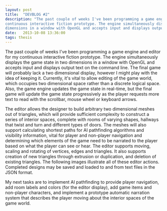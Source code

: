```yaml
---
layout: post
title:  "DEVBLOG #2"
description: "The past couple of weeks I've been programming a game engine and editor for my
continuous interactive fiction prototype. The engine simultaneously displays the game state in two
dimensions in a window with OpenGL and accepts input and displays output text on the command line."
date:   2013-10-08 13:36:00
tags: thesis
---
```

The past couple of weeks I've been programming a game engine and editor for my continuous
interactive fiction prototype. The engine simultaneously displays the game state in two dimensions
in a window with OpenGL and accepts input and displays output text on the command line. The final
game will probably lack a two dimensional display, however I might play with the idea of keeping it.
Currently, it's vital to allow editing of the game world, which occupies two dimensional space
rather than a discrete logical space. Also, the game engine updates the game state in real-time, but
the final game will update the game state progressively as the player requests more text to read
with the scrollbar, mouse wheel or keyboard arrows.

The editor allows the designer to build arbitrary two dimensional meshes out of triangles, which
will provide sufficient complexity to construct a series of interior spaces, complete with rooms of
varying shapes, hallways that twist and turn and different types of doors. The meshes will also
support calculating shortest paths for AI pathfinding algorithms and visibility information, vital
for player and non-player navigation and determining which elements of the game need to be narrated
to the player based on what the player can see or hear. The editor supports moving, scaling and
rotating of vertices, edges and triangles. It also supports creation of new triangles through
extrusion or duplication, and deletion of existing triangles. The following images illustrate all of
these editor actions. Completed designs may be saved and loaded to and from text files in the JSON
format.

My next tasks are to implement AI pathfinding to provide player navigation, add room labels and
colors (for the editor display), add game items and non-player characters, and implement a prototype
automatic narration system that describes the player moving about the interior spaces of the game
world.
